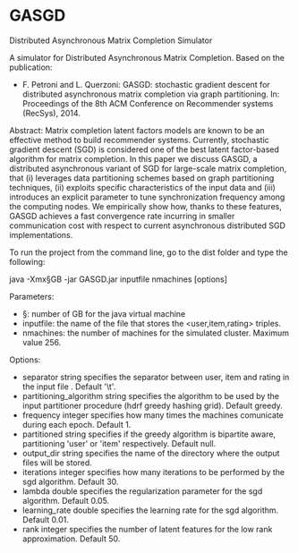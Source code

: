 # GASGD
Distributed Asynchronous Matrix Completion Simulator

A simulator for Distributed Asynchronous Matrix Completion.
 Based on the publication:

-  F. Petroni and L. Querzoni:
   GASGD: stochastic gradient descent for distributed asynchronous matrix completion via graph partitioning.
   In: Proceedings of the 8th ACM Conference on Recommender systems (RecSys), 2014.
   
Abstract:  Matrix completion latent factors models are known to be an effective method to build recommender systems. Currently, stochastic gradient descent (SGD) is considered one of the best latent factor-based algorithm for matrix completion. In this paper we discuss GASGD, a distributed asynchronous variant of SGD for large-scale matrix completion, that (i) leverages data partitioning schemes based on graph partitioning techniques, (ii) exploits specific characteristics of the input data and (iii) introduces an explicit parameter to tune synchronization frequency among the computing nodes.
We empirically show how, thanks to these features, GASGD achieves a fast convergence rate incurring in smaller communication cost with respect to current asynchronous distributed SGD implementations. 

To run the project from the command line, go to the dist folder and type the following:

java -Xmx§GB -jar GASGD.jar inputfile nmachines [options]

Parameters:
 - §: number of GB for the java virtual machine
 - inputfile: the name of the file that stores the <user,item,rating> triples.
 - nmachines: the number of machines for the simulated cluster. Maximum value 256.

Options:
 - separator string
	 specifies the separator between user, item and rating in the input file . Default '\t'.
 - partitioning_algorithm string
	 specifies the algorithm to be used by the input partitioner procedure (hdrf greedy hashing grid). Default greedy.
 - frequency integer
	 specifies how many times the machines comunicate during each epoch. Default 1.
 - partitioned string
	 specifies if the greedy algorithm is bipartite aware, partitioning 'user' or 'item' respectively. Default null.
 - output_dir string
	 specifies the name of the directory where the output files will be stored.
 - iterations integer
	 specifies how many iterations to be performed by the sgd algorithm. Default 30.
 - lambda double
	 specifies the regularization parameter for the sgd algorithm. Default 0.05.
 - learning_rate double
	 specifies the learning rate for the sgd algorithm. Default 0.01.
 - rank integer
	 specifies the number of latent features for the low rank approximation. Default 50.

